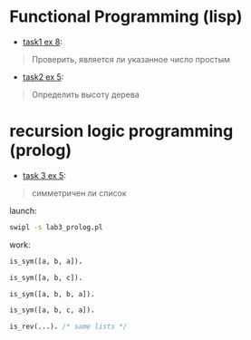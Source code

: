 Functional Programming (lisp)
=====

* [task1 ex 8](lab1_isPrime.lisp): 
> Проверить, является ли указанное число простым

* [task2 ex 5](lab2_treeDepth.lisp):
> Определить высоту дерева

recursion logic programming (prolog)
====

* [task 3 ex 5](lab3_prolog.pl):
> симметричен ли список

launch:
```bash
swipl -s lab3_prolog.pl
```

work:
```prolog
is_sym([a, b, a]).

is_sym([a, b, c]).

is_sym([a, b, b, a]).

is_sym([a, b, c, a]).

is_rev(...). /* same lists */
```